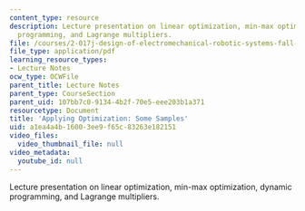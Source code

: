 ```yaml
---
content_type: resource
description: Lecture presentation on linear optimization, min-max optimization, dynamic
  programming, and Lagrange multipliers.
file: /courses/2-017j-design-of-electromechanical-robotic-systems-fall-2009/a1ea4a4b16003ee9f65c83263e182151_MIT2_017JF09_optimization.pdf
file_type: application/pdf
learning_resource_types:
- Lecture Notes
ocw_type: OCWFile
parent_title: Lecture Notes
parent_type: CourseSection
parent_uid: 107bb7c0-9134-4b2f-70e5-eee203b1a371
resourcetype: Document
title: 'Applying Optimization: Some Samples'
uid: a1ea4a4b-1600-3ee9-f65c-83263e182151
video_files:
  video_thumbnail_file: null
video_metadata:
  youtube_id: null
---
```

Lecture presentation on linear optimization, min-max optimization, dynamic programming, and Lagrange multipliers.


